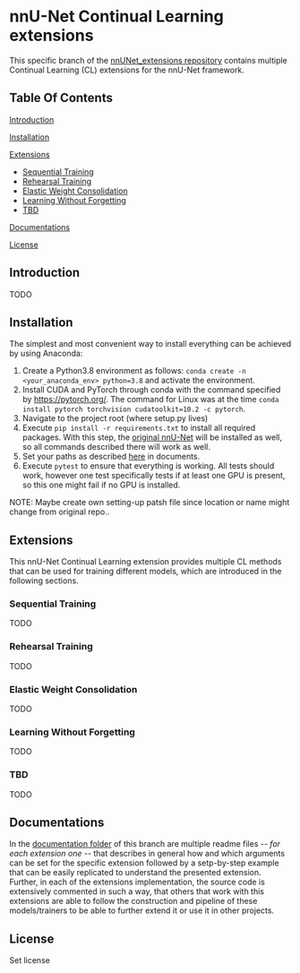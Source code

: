 # nnU-Net Continual Learning extensions

This specific branch of the [nnUNet_extensions repository](https://github.com/camgbus/nnUNet_extensions) contains multiple Continual Learning (CL) extensions for the nnU-Net framework.

## Table Of Contents

[Introduction](#introduction)

[Installation](#installation)

[Extensions](#extensions)
  * [Sequential Training](#sequential-training)
  * [Rehearsal Training](#rehearsal-training)
  * [Elastic Weight Consolidation](#elastic-weight-consolidation)
  * [Learning Without Forgetting](#learning-without-forgetting)
  * [TBD](#tbd)

[Documentations](#documentations)

[License](#license)

## Introduction
TODO

## Installation
The simplest and most convenient way to install everything can be achieved by using Anaconda:

1. Create a Python3.8 environment as follows: `conda create -n <your_anaconda_env> python=3.8` and activate the environment.
2. Install CUDA and PyTorch through conda with the command specified by https://pytorch.org/. The command for Linux was at the time `conda install pytorch torchvision cudatoolkit=10.2 -c pytorch`.
3. Navigate to the project root (where setup.py lives)
4. Execute `pip install -r requirements.txt` to install all required packages. With this step, the [original nnU-Net](https://github.com/MIC-DKFZ/nnUNet) will be installed as well, so all commands described there will work as well.
5. Set your paths as described [here](/documentation/setting_up_paths.md) in documents.
6. Execute `pytest` to ensure that everything is working. All tests should work, however one test specifically tests if at least one GPU is present, so this one might fail if no GPU is installed.

NOTE: Maybe create own setting-up patsh file since location or name might change from original repo..


## Extensions
This nnU-Net Continual Learning extension provides multiple CL methods that can be used for training different models, which are introduced in the following sections.

### Sequential Training
TODO
### Rehearsal Training
TODO
### Elastic Weight Consolidation
TODO
### Learning Without Forgetting
TODO
### TBD
TODO

## Documentations
In the [documentation folder](/documentation) of this branch are multiple readme files *-- for each extension one --* that describes in general how and which arguments can be set for the specific extension followed by a setp-by-step example that can be easily replicated to understand the presented extension. Further, in each of the extensions implementation, the source code is extensively commented in such a way, that others that work with this extensions are able to follow the construction and pipeline of these models/trainers to be able to further extend it or use it in other projects.

## License
Set license
